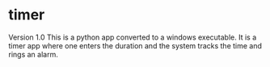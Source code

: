timer
=====
Version 1.0
This is a python app converted to a windows executable. It is a timer app where one enters the duration and the system tracks the time and rings an alarm. 
